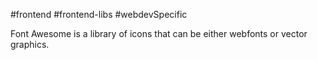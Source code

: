 #frontend #frontend-libs #webdevSpecific 

Font Awesome is a library of icons that can be either webfonts or vector graphics.